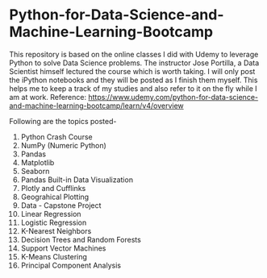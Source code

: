 # Python-for-Data-Science-and-Machine-Learning-Bootcamp
This repository is based on the online classes I did with Udemy to leverage Python to solve Data Science problems. 
The instructor Jose Portilla, a Data Scientist himself lectured the course which is worth taking.
I will only post the iPython notebooks and they will be posted as I finish them myself. This helps me to keep a track of my studies
and also refer to it on the fly while I am at work. Reference: 
https://www.udemy.com/python-for-data-science-and-machine-learning-bootcamp/learn/v4/overview

Following are the topics posted-

1) Python Crash Course
2) NumPy (Numeric Python)
3) Pandas
4) Matplotlib
5) Seaborn
6) Pandas Built-in Data Visualization
7) Plotly and Cufflinks
8) Geograhical Plotting
9) Data - Capstone Project
10) Linear Regression
11) Logistic Regression
12) K-Nearest Neighbors
13) Decision Trees and Random Forests
14) Support Vector Machines
15) K-Means Clustering
16) Principal Component Analysis
